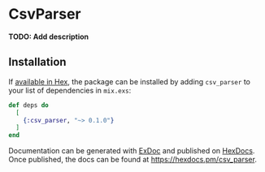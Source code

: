 # CsvParser

**TODO: Add description**

## Installation

If [available in Hex](https://hex.pm/docs/publish), the package can be installed
by adding `csv_parser` to your list of dependencies in `mix.exs`:

```elixir
def deps do
  [
    {:csv_parser, "~> 0.1.0"}
  ]
end
```

Documentation can be generated with [ExDoc](https://github.com/elixir-lang/ex_doc)
and published on [HexDocs](https://hexdocs.pm). Once published, the docs can
be found at <https://hexdocs.pm/csv_parser>.

